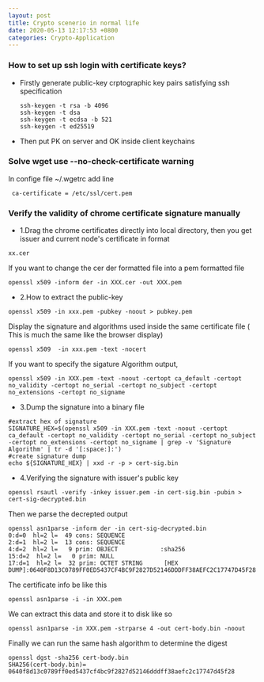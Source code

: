 ```yaml
---
layout: post
title: Crypto scenerio in normal life
date: 2020-05-13 12:17:53 +0800
categories: Crypto-Application
---
```


### How to set up ssh login with certificate keys?

* Firstly generate public-key crptographic key pairs satisfying ssh specification
	 ```
	 ssh-keygen -t rsa -b 4096
	 ssh-keygen -t dsa
	 ssh-keygen -t ecdsa -b 521
	 ssh-keygen -t ed25519
	 ```

* Then put PK on server and OK inside client keychains


### Solve wget **use --no-check-certificate** warning

In confige file \~/.wgetrc add line
```
 ca-certificate = /etc/ssl/cert.pem
```

### Verify the validity of chrome certificate signature manually

* 1.Drag the chrome certificates directly into local directory, then you get issuer and current node's certificate in format
```
xx.cer
```
If you want to change the cer der formatted file into a pem formatted file
```
openssl x509 -inform der -in XXX.cer -out XXX.pem
```

* 2.How to extract the public-key
```
openssl x509 -in xxx.pem -pubkey -noout > pubkey.pem
```
Display the signature and algorithms used inside the same certificate file (
This is much the same like the browser display)
```
openssl x509  -in xxx.pem -text -nocert
```
If you want to specify the sigature Algorithm output,
```
openssl x509 -in XXX.pem -text -noout -certopt ca_default -certopt no_validity -certopt no_serial -certopt no_subject -certopt no_extensions -certopt no_signame
``` 

* 3.Dump the signature into a binary file
```
#extract hex of signature
SIGNATURE_HEX=$(openssl x509 -in XXX.pem -text -noout -certopt ca_default -certopt no_validity -certopt no_serial -certopt no_subject -certopt no_extensions -certopt no_signame | grep -v 'Signature Algorithm' | tr -d '[:space:]:')
#create signature dump
echo ${SIGNATURE_HEX} | xxd -r -p > cert-sig.bin
```

* 4.Verifying the signature with issuer's public key
```
openssl rsautl -verify -inkey issuer.pem -in cert-sig.bin -pubin > cert-sig-decrypted.bin
```
Then we parse the decrepted output
```
openssl asn1parse -inform der -in cert-sig-decrypted.bin
0:d=0  hl=2 l=  49 cons: SEQUENCE          
2:d=1  hl=2 l=  13 cons: SEQUENCE          
4:d=2  hl=2 l=   9 prim: OBJECT            :sha256
15:d=2  hl=2 l=   0 prim: NULL              
17:d=1  hl=2 l=  32 prim: OCTET STRING      [HEX DUMP]:0640F8D13C0789FF0ED5437CF4BC9F2827D52146DDDFF38AEFC2C17747D45F28
```
The certificate info be like this
```
openssl asn1parse -i -in XXX.pem
```
We can extract this data and store it to disk like so
```
openssl asn1parse -in XXX.pem -strparse 4 -out cert-body.bin -noout
```
Finally we can run the same hash algorithm to determine the digest
```
openssl dgst -sha256 cert-body.bin
SHA256(cert-body.bin)= 0640f8d13c0789ff0ed5437cf4bc9f2827d52146dddff38aefc2c17747d45f28
```



















